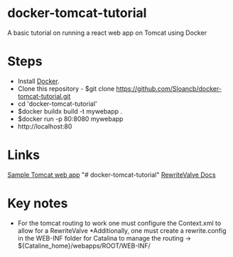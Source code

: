 # docker-tomcat-tutorial
A basic tutorial on running a react web app on Tomcat using Docker

# Steps
* Install [Docker](https://docs.docker.com/install/).
* Clone this repository - $git clone https://github.com/Sloancb/docker-tomcat-tutorial.git
* cd 'docker-tomcat-tutorial'
* $docker buildx build -t mywebapp .
* $docker run -p 80:8080 mywebapp
* http://localhost:80

# Links
[Sample Tomcat web app](https://tomcat.apache.org/tomcat-8.0-doc/appdev/sample/)
"# docker-tomcat-tutorial" 
[RewriteValve Docs](https://tomcat.apache.org/tomcat-9.0-doc/rewrite.html)

# Key notes
* For the tomcat routing to work one must configure the Context.xml to allow for a RewriteValve
  *Additionally, one must create a rewrite.config in the WEB-INF folder for Catalina to manage the routing -> ${Cataline_home}/webapps/ROOT/WEB-INF/
